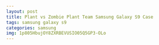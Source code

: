 ```yaml
---
layout: post
title: Plant vs Zombie Plant Team Samsung Galaxy S9 Case
tags: samsung galaxy s9
categories: samsung
img: 1p805HbujOY8ZXRBEVUSIO05Q5GP3-OLo
---
```


